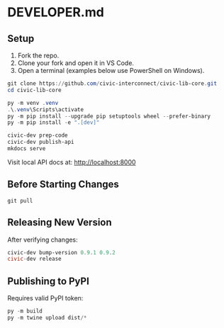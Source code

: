 # DEVELOPER.md

## Setup

1. Fork the repo.
2. Clone your fork and open it in VS Code.
3. Open a terminal (examples below use PowerShell on Windows).

```powershell
git clone https://github.com/civic-interconnect/civic-lib-core.git
cd civic-lib-core

py -m venv .venv
.\.venv\Scripts\activate
py -m pip install --upgrade pip setuptools wheel --prefer-binary
py -m pip install -e ".[dev]"

civic-dev prep-code
civic-dev publish-api
mkdocs serve
```

Visit local API docs at: <http://localhost:8000>

## Before Starting Changes

```shell
git pull
```

## Releasing New Version

After verifying changes:

```powershell
civic-dev bump-version 0.9.1 0.9.2
civic-dev release
```

## Publishing to PyPI

Requires valid PyPI token:

```powershell
py -m build
py -m twine upload dist/*
```
